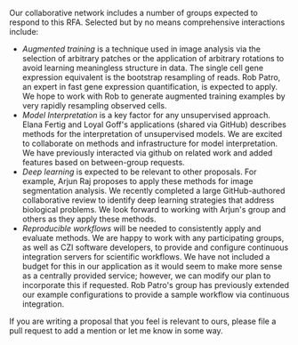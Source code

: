 Our collaborative network includes a number of groups expected to respond to this RFA. Selected but by no means comprehensive interactions include:

* _Augmented training_ is a technique used in image analysis via the selection of arbitrary patches or the application of arbitrary rotations to avoid learning meaningless structure in data. The single cell gene expression equivalent is the bootstrap resampling of reads. Rob Patro, an expert in fast gene expression quantification, is expected to apply. We hope to work with Rob to generate augmented training examples by very rapidly resampling observed cells.
* _Model Interpretation_ is a key factor for any unsupervised approach. Elana Fertig and Loyal Goff's applications (shared via GitHub) describes methods for the interpretation of unsupervised models. We are excited to collaborate on methods and infrastructure for model interpretation. We have previously interacted via github on related work and added features based on between-group requests.
* _Deep learning_ is expected to be relevant to other proposals. For example, Arjun Raj proposes to apply these methods for image segmentation analysis. We recently completed a large GitHub-authored collaborative review to identify deep learning strategies that address biological problems. We look forward to working with Arjun's group and others as they apply these methods.
* _Reproducible workflows_ will be needed to consistently apply and evaluate methods. We are happy to work with any participating groups, as well as CZI software developers, to provide and configure continuous integration servers for scientific workflows. We have not included a budget for this in our application as it would seem to make more sense as a centrally provided service; however, we can modify our plan to incorporate this if requested. Rob Patro's group has previously extended our example configurations to provide a sample workflow via continuous integration.

If you are writing a proposal that you feel is relevant to ours, please file a pull request to add a mention or let me know in some way.
